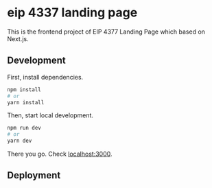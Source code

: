 # eip 4337 landing page
This is the frontend project of EIP 4377 Landing Page which based on Next.js.

## Development

First, install dependencies.

```bash
npm install
# or
yarn install
```

Then, start local development.

```bash
npm run dev
# or
yarn dev
```

There you go. Check [localhost:3000](http://localhost:3000).

## Deployment


